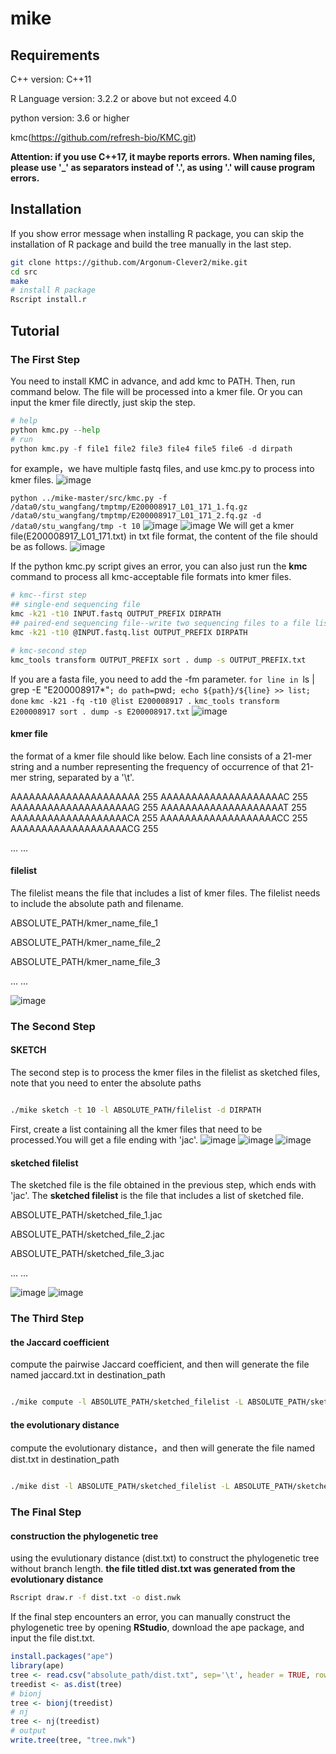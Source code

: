 # mike
## Requirements

C++ version: C++11

R Language version: 3.2.2 or above but not exceed 4.0

python version: 3.6 or higher

kmc(https://github.com/refresh-bio/KMC.git)

**Attention: if you use C++17, it maybe reports errors.**
**When naming files, please use '_' as separators instead of '.', as using '.' will cause program errors.**

## Installation

If you show error message when installing R package, you can skip the installation of R package and build the tree manually in the last step.

```bash
git clone https://github.com/Argonum-Clever2/mike.git
cd src
make
# install R package
Rscript install.r
```



## Tutorial
### The First Step
You need to install KMC in advance, and add kmc to PATH. Then, run command below. The file will be processed into a kmer file. Or you can input the kmer file directly, just skip the step.

 
```python
# help
python kmc.py --help
# run
python kmc.py -f file1 file2 file3 file4 file5 file6 -d dirpath
```

for example，we have multiple fastq files, and use kmc.py to process into kmer files.
![image](https://github.com/Argonum-Clever2/mike/assets/84487311/7831a5de-58cc-4c51-94b0-e663595f0d25)

`python ../mike-master/src/kmc.py -f /data0/stu_wangfang/tmptmp/E200008917_L01_171_1.fq.gz /data0/stu_wangfang/tmptmp/E200008917_L01_171_2.fq.gz -d /data0/stu_wangfang/tmp -t 10`
![image](https://github.com/Argonum-Clever2/mike/assets/84487311/82033d64-4aa2-49e1-ab28-3c5401f0f06d)
![image](https://github.com/Argonum-Clever2/mike/assets/84487311/f3107bbd-ae47-4662-9c5f-98b063cd6bae)
We will get a kmer file(E200008917_L01_171.txt) in txt file format, the content of the file should be as follows.
![image](https://github.com/Argonum-Clever2/mike/assets/84487311/44769bed-3ef0-47aa-b5f8-7020dfe45702)

If the python kmc.py script gives an error, you can also just run the **kmc** command to process all kmc-acceptable file formats into kmer files.
```bash
# kmc--first step
## single-end sequencing file
kmc -k21 -t10 INPUT.fastq OUTPUT_PREFIX DIRPATH
## paired-end sequencing file--write two sequencing files to a file list(INPUT.fastq.list)
kmc -k21 -t10 @INPUT.fastq.list OUTPUT_PREFIX DIRPATH

# kmc-second step
kmc_tools transform OUTPUT_PREFIX sort . dump -s OUTPUT_PREFIX.txt

```
If you are a fasta file, you need to add the -fm parameter.
`for line in `ls | grep -E "E200008917*"`; do path=`pwd`; echo ${path}/${line} >> list; done`
`kmc -k21 -fq -t10 @list E200008917 .`
`kmc_tools transform E200008917 sort . dump -s E200008917.txt`
![image](https://github.com/Argonum-Clever2/mike/assets/84487311/1e64c62f-56a2-48b4-8d1e-74c0b08225cd)



#### kmer file
the format of a kmer file should like below. Each line consists of a 21-mer string and a number representing the frequency of occurrence of that 21-mer string, separated by a '\t'.

AAAAAAAAAAAAAAAAAAAAA   255
AAAAAAAAAAAAAAAAAAAAC   255
AAAAAAAAAAAAAAAAAAAAG   255
AAAAAAAAAAAAAAAAAAAAT   255
AAAAAAAAAAAAAAAAAAACA   255
AAAAAAAAAAAAAAAAAAACC   255
AAAAAAAAAAAAAAAAAAACG   255

...   ...

#### filelist
The filelist means the file that includes a list of kmer files. The filelist needs to include the absolute path and filename.

ABSOLUTE_PATH/kmer_name_file_1

ABSOLUTE_PATH/kmer_name_file_2

ABSOLUTE_PATH/kmer_name_file_3

...   ...

![image](https://github.com/Argonum-Clever2/mike/assets/84487311/256a0732-3df9-4f66-b5cd-7e35f3be1cf9)


### The Second Step
#### SKETCH

The second step is to process the kmer files in the filelist as sketched files, note that you need to enter the absolute paths

```bash

./mike sketch -t 10 -l ABSOLUTE_PATH/filelist -d DIRPATH

```

First, create a list containing all the kmer files that need to be processed.You will get a file ending with 'jac'.
![image](https://github.com/Argonum-Clever2/mike/assets/84487311/0c6c8d41-1694-42f1-80c9-4ad3563e56b8)
![image](https://github.com/Argonum-Clever2/mike/assets/84487311/3888b31b-85d7-463f-8dda-91e9f454719b)
![image](https://github.com/Argonum-Clever2/mike/assets/84487311/d110d23d-3358-4677-9e26-3c2522710c36)


#### sketched filelist
The sketched file is the file obtained in the previous step, which ends with 'jac'. The **sketched filelist** is the file that includes a list of sketched file.

ABSOLUTE_PATH/sketched_file_1.jac

ABSOLUTE_PATH/sketched_file_2.jac

ABSOLUTE_PATH/sketched_file_3.jac

...   ...


![image](https://github.com/Argonum-Clever2/mike/assets/84487311/0518898d-3afa-4749-ba3a-1c121f4c642d)
![image](https://github.com/Argonum-Clever2/mike/assets/84487311/40acccf1-b9e0-46e0-9e92-1ea13630f786)


### The Third Step

#### the Jaccard coefficient 
compute the pairwise Jaccard coefficient, and then will generate the file named jaccard.txt in destination_path
```bash

./mike compute -l ABSOLUTE_PATH/sketched_filelist -L ABSOLUTE_PATH/sketched_filelist -d DIRPATH

```

#### the evolutionary distance

compute the evolutionary distance，and then will generate the file named dist.txt in destination_path
```bash

./mike dist -l ABSOLUTE_PATH/sketched_filelist -L ABSOLUTE_PATH/sketched_filelist -d DIRPATH

```

### The Final Step

#### construction the phylogenetic tree

using the evulutionary distance (dist.txt) to construct the phylogenetic tree without branch length.
**the file titled dist.txt was generated from the evolutionary distance**
```bash
Rscript draw.r -f dist.txt -o dist.nwk
```

If the final step encounters an error, you can manually construct the phylogenetic tree by opening **RStudio**, download the ape package, and input the file dist.txt.
```R
install.packages("ape")
library(ape)
tree <- read.csv("absolute_path/dist.txt", sep='\t', header = TRUE, row.names = 1)
treedist <- as.dist(tree)
# bionj
tree <- bionj(treedist)
# nj
tree <- nj(treedist)
# output
write.tree(tree, "tree.nwk")

```
